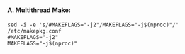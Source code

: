 #### A. Multithread Make:
```
sed -i -e 's/#MAKEFLAGS="-j2"/MAKEFLAGS="-j$(nproc)"/' /etc/makepkg.conf
#MAKEFLAGS="-j2"
MAKEFLAGS="-j$(nproc)"
```
